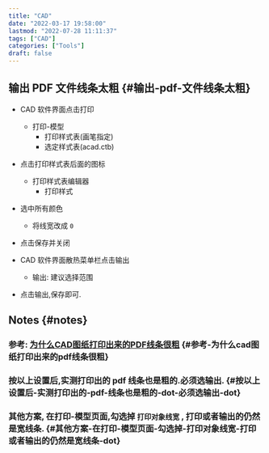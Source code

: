 ```yaml
---
title: "CAD"
date: "2022-03-17 19:58:00"
lastmod: "2022-07-28 11:11:37"
tags: ["CAD"]
categories: ["Tools"]
draft: false
---
```


## 输出 PDF 文件线条太粗 {#输出-pdf-文件线条太粗}

-   CAD 软件界面点击打印
    -   打印-模型
        -   打印样式表(画笔指定)
        -   选定样式表(acad.ctb)
-   点击打印样式表后面的图标
    -   打印样式表编辑器
        -   打印样式
-   选中所有颜色
    -   将线宽改成 `0`
-   点击保存并关闭

-   CAD 软件界面散热菜单栏点击输出
    -   输出: 建议选择范围
-   点击输出,保存即可.


## Notes {#notes}


### 参考: [为什么CAD图纸打印出来的PDF线条很粗](https://www.sohu.com/a/401512116_657238) {#参考-为什么cad图纸打印出来的pdf线条很粗}


### 按以上设置后,实测打印出的 pdf 线条也是粗的.必须选输出. {#按以上设置后-实测打印出的-pdf-线条也是粗的-dot-必须选输出-dot}


### 其他方案, 在打印-模型页面,勾选掉 `打印对象线宽` , 打印或者输出的仍然是宽线条. {#其他方案-在打印-模型页面-勾选掉-打印对象线宽-打印或者输出的仍然是宽线条-dot}